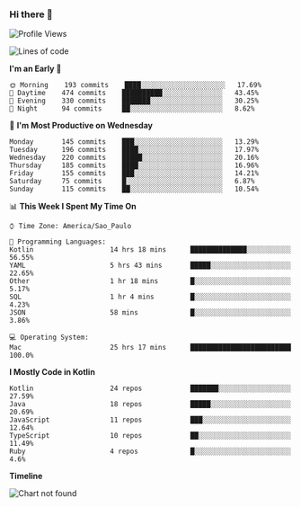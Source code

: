 ### Hi there 👋

<!--
**fernandonogueira/fernandonogueira** is a ✨ _special_ ✨ repository because its `README.md` (this file) appears on your GitHub profile.

Here are some ideas to get you started:

- 🔭 I’m currently working on ...
- 🌱 I’m currently learning ...
- 👯 I’m looking to collaborate on ...
- 🤔 I’m looking for help with ...
- 💬 Ask me about ...
- 📫 How to reach me: ...
- 😄 Pronouns: ...
- ⚡ Fun fact: ...
-->

<!--START_SECTION:waka-->
![Profile Views](http://img.shields.io/badge/Profile%20Views-1-blue)

![Lines of code](https://img.shields.io/badge/From%20Hello%20World%20I%27ve%20Written-492820%20lines%20of%20code-blue)

**I'm an Early 🐤** 

```text
🌞 Morning    193 commits    ████░░░░░░░░░░░░░░░░░░░░░   17.69% 
🌆 Daytime    474 commits    ██████████░░░░░░░░░░░░░░░   43.45% 
🌃 Evening    330 commits    ███████░░░░░░░░░░░░░░░░░░   30.25% 
🌙 Night      94 commits     ██░░░░░░░░░░░░░░░░░░░░░░░   8.62%

```
📅 **I'm Most Productive on Wednesday** 

```text
Monday       145 commits    ███░░░░░░░░░░░░░░░░░░░░░░   13.29% 
Tuesday      196 commits    ████░░░░░░░░░░░░░░░░░░░░░   17.97% 
Wednesday    220 commits    █████░░░░░░░░░░░░░░░░░░░░   20.16% 
Thursday     185 commits    ████░░░░░░░░░░░░░░░░░░░░░   16.96% 
Friday       155 commits    ███░░░░░░░░░░░░░░░░░░░░░░   14.21% 
Saturday     75 commits     █░░░░░░░░░░░░░░░░░░░░░░░░   6.87% 
Sunday       115 commits    ██░░░░░░░░░░░░░░░░░░░░░░░   10.54%

```


📊 **This Week I Spent My Time On** 

```text
⌚︎ Time Zone: America/Sao_Paulo

💬 Programming Languages: 
Kotlin                   14 hrs 18 mins      ██████████████░░░░░░░░░░░   56.55% 
YAML                     5 hrs 43 mins       █████░░░░░░░░░░░░░░░░░░░░   22.65% 
Other                    1 hr 18 mins        █░░░░░░░░░░░░░░░░░░░░░░░░   5.17% 
SQL                      1 hr 4 mins         █░░░░░░░░░░░░░░░░░░░░░░░░   4.23% 
JSON                     58 mins             █░░░░░░░░░░░░░░░░░░░░░░░░   3.86%

💻 Operating System: 
Mac                      25 hrs 17 mins      █████████████████████████   100.0%

```

**I Mostly Code in Kotlin** 

```text
Kotlin                   24 repos            ███████░░░░░░░░░░░░░░░░░░   27.59% 
Java                     18 repos            █████░░░░░░░░░░░░░░░░░░░░   20.69% 
JavaScript               11 repos            ███░░░░░░░░░░░░░░░░░░░░░░   12.64% 
TypeScript               10 repos            ██░░░░░░░░░░░░░░░░░░░░░░░   11.49% 
Ruby                     4 repos             █░░░░░░░░░░░░░░░░░░░░░░░░   4.6%

```


**Timeline**

![Chart not found](https://raw.githubusercontent.com/fernandonogueira/fernandonogueira/master/charts/bar_graph.png) 


<!--END_SECTION:waka-->
